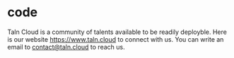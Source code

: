 # code
Taln Cloud is a community of talents available to be readily deployble. Here is our website https://www.taln.cloud to connect with us. You can write an email to contact@taln.cloud to reach us.

